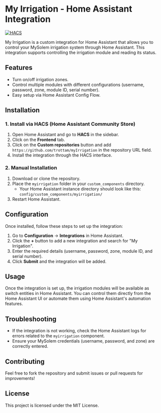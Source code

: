 # My Irrigation - Home Assistant Integration

[![HACS](https://img.shields.io/badge/HACS-Default-orange.svg)](https://hacs.xyz)

My Irrigation is a custom integration for Home Assistant that allows you to control your MySolem irrigation system through Home Assistant. This integration supports controlling the irrigation module and reading its status.

## Features
- Turn on/off irrigation zones.
- Control multiple modules with different configurations (username, password, zone, module ID, serial number).
- Easy setup via Home Assistant Config Flow.

## Installation

### 1. Install via HACS (Home Assistant Community Store)
1. Open Home Assistant and go to **HACS** in the sidebar.
2. Click on the **Frontend** tab.
3. Click on the **Custom repositories** button and add `https://github.com/trottam/myIrrigation` in the repository URL field.
4. Install the integration through the HACS interface.

### 2. Manual Installation
1. Download or clone the repository.
2. Place the `myirrigation` folder in your `custom_components` directory.
   - Your Home Assistant instance directory should look like this: `config/custom_components/myirrigation/`
3. Restart Home Assistant.

## Configuration

Once installed, follow these steps to set up the integration:

1. Go to **Configuration** -> **Integrations** in Home Assistant.
2. Click the **+** button to add a new integration and search for "My Irrigation".
3. Enter the required details (username, password, zone, module ID, and serial number).
4. Click **Submit** and the integration will be added.

## Usage

Once the integration is set up, the irrigation modules will be available as switch entities in Home Assistant. You can control them directly from the Home Assistant UI or automate them using Home Assistant's automation features.

## Troubleshooting

- If the integration is not working, check the Home Assistant logs for errors related to the `myirrigation` component.
- Ensure your MySolem credentials (username, password, and zone) are correctly entered.

## Contributing

Feel free to fork the repository and submit issues or pull requests for improvements!

## License

This project is licensed under the MIT License.

